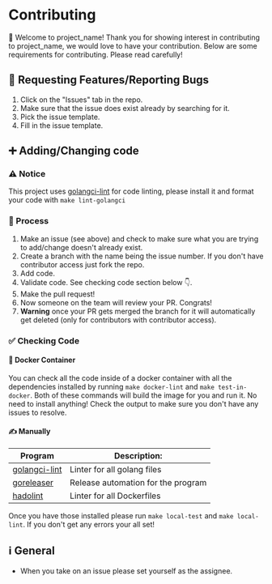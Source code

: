 # Contributing

👋 Welcome to project_name! Thank you for showing interest in contributing to project_name, we would love to have your contribution. Below are some requirements for contributing. Please read carefully!

## 🐛 Requesting Features/Reporting Bugs

1. Click on the "Issues" tab in the repo.
2. Make sure that the issue does exist already by searching for it.
3. Pick the issue template.
4. Fill in the issue template.

## ➕ Adding/Changing code

### ⚠️ Notice

This project uses [golangci-lint](https://github.com/golangci/golangci-lint) for code linting, please install it and format your code with `make lint-golangci`

### 🧾 Process

1. Make an issue (see above) and check to make sure what you are trying to add/change doesn't already exist.
2. Create a branch with the name being the issue number. If you don't have contributor access just fork the repo.
3. Add code.
4. Validate code. See checking code section below 👇.
5. Make the pull request!
6. Now someone on the team will review your PR. Congrats!
7. **Warning** once your PR gets merged the branch for it will automatically get deleted (only for contributors with contributor access).

### ✅ Checking Code

#### 🐳 Docker Container

You can check all the code inside of a docker container with all the dependencies installed by running `make docker-lint` and `make test-in-docker`. Both of these commands will build the image for you and run it. No need to install anything! Check the output to make sure you don't have any issues to resolve.

#### ✍️ Manually

| **Program**                                                | **Description:**                   |
| ---------------------------------------------------------- | ---------------------------------- |
| [golangci-lint](https://github.com/golangci/golangci-lint) | Linter for all golang files        |
| [goreleaser](https://github.com/goreleaser/goreleaser)     | Release automation for the program |
| [hadolint](https://github.com/hadolint/hadolint)           | Linter for all Dockerfiles         |

Once you have those installed please run `make local-test` and `make local-lint`. If you don't get any errors your all set!

## ℹ️ General

- When you take on an issue please set yourself as the assignee.
